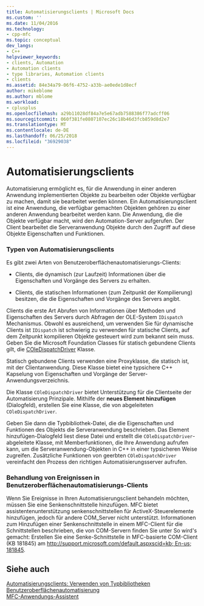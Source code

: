 ```yaml
---
title: Automatisierungsclients | Microsoft Docs
ms.custom: ''
ms.date: 11/04/2016
ms.technology:
- cpp-mfc
ms.topic: conceptual
dev_langs:
- C++
helpviewer_keywords:
- clients, Automation
- Automation clients
- type libraries, Automation clients
- clients
ms.assetid: 84e34a79-06f6-4752-a33b-ae0ede1d8ecf
author: mikeblome
ms.author: mblome
ms.workload:
- cplusplus
ms.openlocfilehash: a29b11028df84a7e5e67adb7588386f77adcff06
ms.sourcegitcommit: 060f381fe0807107ec26c18b46d3fcb859d8d2e7
ms.translationtype: MT
ms.contentlocale: de-DE
ms.lasthandoff: 06/25/2018
ms.locfileid: "36929038"
---
```

# <a name="automation-clients"></a>Automatisierungsclients
Automatisierung ermöglicht es, für die Anwendung in einer anderen Anwendung implementierten Objekte zu bearbeiten oder Objekte verfügbar zu machen, damit sie bearbeitet werden können. Ein Automatisierungsclient ist eine Anwendung, die verfügbar gemachten Objekten gehören zu einer anderen Anwendung bearbeitet werden kann. Die Anwendung, die die Objekte verfügbar macht, wird den Automation-Server aufgerufen. Der Client bearbeitet die Serveranwendung Objekte durch den Zugriff auf diese Objekte Eigenschaften und Funktionen.  
  
### <a name="types-of-automation-clients"></a>Typen von Automatisierungsclients  
 Es gibt zwei Arten von Benutzeroberflächenautomatisierungs-Clients:  
  
-   Clients, die dynamisch (zur Laufzeit) Informationen über die Eigenschaften und Vorgänge des Servers zu erhalten.  
  
-   Clients, die statischen Informationen (zum Zeitpunkt der Kompilierung) besitzen, die die Eigenschaften und Vorgänge des Servers angibt.  
  
 Clients die erste Art Abrufen von Informationen über Methoden und Eigenschaften des Servers durch Abfragen der OLE-System `IDispatch` Mechanismus. Obwohl es ausreichend, um verwenden Sie für dynamische Clients ist `IDispatch` ist schwierig zu verwenden für statische Clients, auf dem Zeitpunkt kompilieren Objekte gesteuert wird zum bekannt sein muss. Geben Sie die Microsoft Foundation Classes für statisch gebundene Clients gilt, die [COleDispatchDriver](../mfc/reference/coledispatchdriver-class.md) Klasse.  
  
 Statisch gebundene Clients verwenden eine Proxyklasse, die statisch ist, mit der Clientanwendung. Diese Klasse bietet eine typsichere C++ Kapselung von Eigenschaften und Vorgänge der Server-Anwendungsverzeichnis.  
  
 Die Klasse `COleDispatchDriver` bietet Unterstützung für die Clientseite der Automatisierung Prinzipale. Mithilfe der **neues Element hinzufügen** (Dialogfeld), erstellen Sie eine Klasse, die von abgeleiteten `COleDispatchDriver`.  
  
 Geben Sie dann die Typbibliothek-Datei, die die Eigenschaften und Funktionen des Objekts die Serveranwendung beschrieben. Das Element hinzufügen-Dialogfeld liest diese Datei und erstellt die `COleDispatchDriver`-abgeleitete Klasse, mit Memberfunktionen, die Ihre Anwendung aufrufen kann, um die Serveranwendung-Objekten in C++ in einer typsicheren Weise zugreifen. Zusätzliche Funktionen von geerbten `COleDispatchDriver` vereinfacht den Prozess den richtigen Automatisierungsserver aufrufen.  
  
### <a name="handling-events-in-automation-clients"></a>Behandlung von Ereignissen in Benutzeroberflächenautomatisierungs-Clients  
 Wenn Sie Ereignisse in Ihren Automatisierungsclient behandeln möchten, müssen Sie eine Senkenschnittstelle hinzufügen. MFC bietet assistentenunterstützung senkenschnittstellen für ActiveX-Steuerelemente hinzufügen, jedoch für andere COM_Server nicht unterstützt. Informationen zum Hinzufügen einer Senkenschnittstelle in einem MFC-Client für die Schnittstellen beschrieben, die von COM-Servern finden Sie unter So wird's gemacht: Erstellen Sie eine Senke-Schnittstelle in MFC-basierte COM-Client (KB 181845) am [ http://support.microsoft.com/default.aspxscid=kb; En-us; 181845](http://support.microsoft.com/default.aspxscid=kb;en-us;181845).  
  
## <a name="see-also"></a>Siehe auch  
 [Automatisierungsclients: Verwenden von Typbibliotheken](../mfc/automation-clients-using-type-libraries.md)   
 [Benutzeroberflächenautomatisierung](../mfc/automation.md)   
 [MFC-Anwendungs-Assistent](../mfc/reference/mfc-application-wizard.md)

